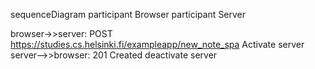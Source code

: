 sequenceDiagram 
  participant Browser 
  participant Server

  browser->>server: POST https://studies.cs.helsinki.fi/exampleapp/new_note_spa
  Activate server
  server-->>browser: 201 Created
  deactivate server
